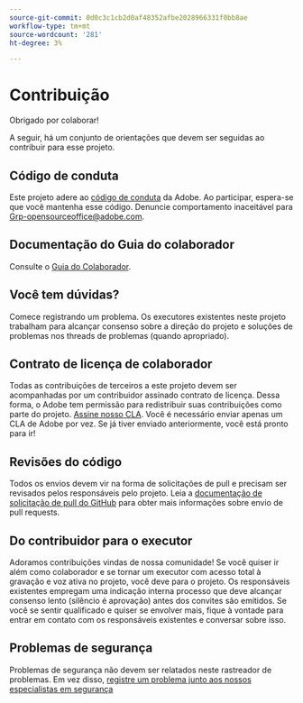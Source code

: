 ```yaml
---
source-git-commit: 0d0c3c1cb2d0af48352afbe2028966331f0bb8ae
workflow-type: tm+mt
source-wordcount: '281'
ht-degree: 3%

---
```

# Contribuição

Obrigado por colaborar!

A seguir, há um conjunto de orientações que devem ser seguidas ao contribuir para esse projeto.

## Código de conduta

Este projeto adere ao [código de conduta](code-of-conduct.md) da Adobe. Ao participar,
espera-se que você mantenha esse código. Denuncie comportamento inaceitável para
[Grp-opensourceoffice@adobe.com](mailto:Grp-opensourceoffice@adobe.com).

## Documentação do Guia do colaborador

Consulte o [Guia do Colaborador](https://experienceleague.adobe.com/docs/contributor/contributor-guide/introduction.html).

## Você tem dúvidas?

Comece registrando um problema. Os executores existentes neste projeto trabalham para alcançar
consenso sobre a direção do projeto e soluções de problemas nos threads de problemas
(quando apropriado).

## Contrato de licença de colaborador

Todas as contribuições de terceiros a este projeto devem ser acompanhadas por um contribuidor assinado
contrato de licença. Dessa forma, o Adobe tem permissão para redistribuir suas contribuições
como parte do projeto. [Assine nosso CLA](http://opensource.adobe.com/cla.html). Você
é necessário enviar apenas um CLA de Adobe por vez. Se já tiver enviado anteriormente,
você está pronto para ir!

## Revisões do código

Todos os envios devem vir na forma de solicitações de pull e precisam ser revisados
pelos responsáveis pelo projeto. Leia a [documentação de solicitação de pull do GitHub](https://help.github.com/pt/github/collaborating-with-issues-and-pull-requests/about-pull-requests)
para obter mais informações sobre envio de pull requests.

<!--
Lastly, please follow the [pull request template](PULL_REQUEST_TEMPLATE.md) when
submitting a pull request!
-->

## Do contribuidor para o executor

Adoramos contribuições vindas de nossa comunidade! Se você quiser ir além como colaborador
e se tornar um executor com acesso total à gravação e voz ativa no projeto, você deve
para o projeto. Os responsáveis existentes empregam uma indicação interna
processo que deve alcançar consenso lento (silêncio é aprovação) antes dos convites
são emitidos. Se você se sentir qualificado e quiser se envolver mais,
fique à vontade para entrar em contato com os responsáveis existentes e conversar sobre isso.

## Problemas de segurança

Problemas de segurança não devem ser relatados neste rastreador de problemas. Em vez disso, [registre um problema junto aos nossos especialistas em segurança](https://helpx.adobe.com/security/alertus.html)
